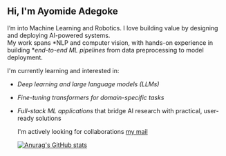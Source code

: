 ## Hi, I'm Ayomide Adegoke

I’m into Machine Learning and Robotics. I love building value by designing and deploying AI-powered systems.  
My work spans *NLP and computer vision, with hands-on experience in building **end-to-end ML pipelines* from data preprocessing to model deployment.  

I'm currently learning and interested in:
- *Deep learning and large language models (LLMs)*  
- *Fine-tuning transformers for domain-specific tasks*  
- *Full-stack ML applications* that bridge AI research with practical, user-ready solutions

  I'm actively looking for collaborations
  [my mail](mailto:aadegoke100@gmail.com)


  [![Anurag's GitHub stats](https://github-readme-stats.vercel.app/api?username=ayomide-100)](https://github.com/anuraghazra/github-readme-stats)
